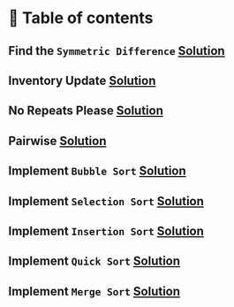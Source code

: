 # 📜 Table of contents
## Find the `Symmetric Difference` [Solution](#1_Find_The_Symmetric_Difference.js)
## Inventory Update [Solution](#2_Inventory_Update.js)
## No Repeats Please [Solution](#3_No_Repeats_Please.js)
## Pairwise [Solution](#4_Pairwise.js)
## Implement `Bubble Sort` [Solution](#5_Implement_Bubble_Sort.js)
## Implement `Selection Sort` [Solution](#6_Implement_Selection_Sort.js)
## Implement `Insertion Sort` [Solution](#7_Implement_Insertion_Sort.js)
## Implement `Quick Sort` [Solution](#8_Implement_Quick_Sort.js)
## Implement `Merge Sort` [Solution](#9_Implement_Merge_Sort.js)